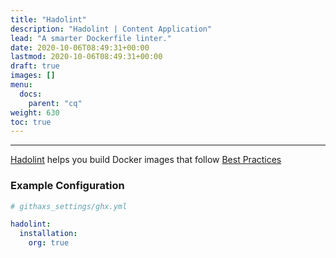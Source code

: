 ```yaml
---
title: "Hadolint"
description: "Hadolint | Content Application"
lead: "A smarter Dockerfile linter."
date: 2020-10-06T08:49:31+00:00
lastmod: 2020-10-06T08:49:31+00:00
draft: true
images: []
menu:
  docs:
    parent: "cq"
weight: 630
toc: true
---
```


---
[Hadolint](https://github.com/hadolint/hadolint) helps you build Docker images that follow
[Best Practices](https://docs.docker.com/develop/develop-images/dockerfile_best-practices/)


### Example Configuration

```yaml
# githaxs_settings/ghx.yml

hadolint:
  installation:
    org: true
```
